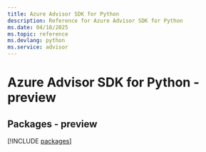 ```yaml
---
title: Azure Advisor SDK for Python
description: Reference for Azure Advisor SDK for Python
ms.date: 04/18/2025
ms.topic: reference
ms.devlang: python
ms.service: advisor
---
```

# Azure Advisor SDK for Python - preview
## Packages - preview
[!INCLUDE [packages](advisor-index.md)]